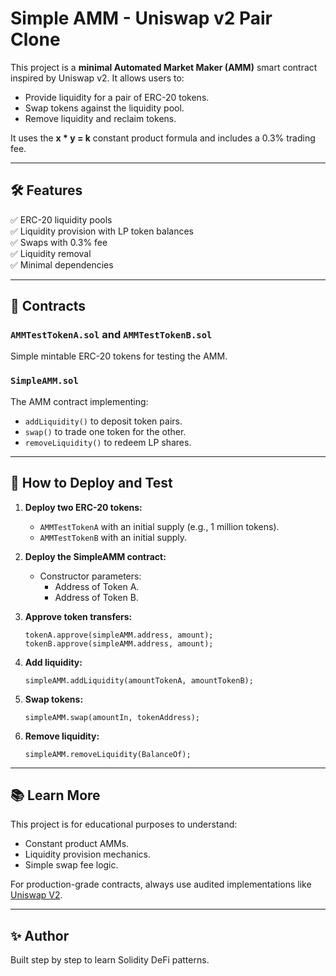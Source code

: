 # Simple AMM - Uniswap v2 Pair Clone

This project is a **minimal Automated Market Maker (AMM)** smart contract inspired by Uniswap v2. It allows users to:

- Provide liquidity for a pair of ERC-20 tokens.
- Swap tokens against the liquidity pool.
- Remove liquidity and reclaim tokens.

It uses the **x * y = k** constant product formula and includes a 0.3% trading fee.

---

## 🛠 Features

✅ ERC-20 liquidity pools  
✅ Liquidity provision with LP token balances  
✅ Swaps with 0.3% fee  
✅ Liquidity removal  
✅ Minimal dependencies  

---

## 📄 Contracts

### `AMMTestTokenA.sol` and `AMMTestTokenB.sol`
Simple mintable ERC-20 tokens for testing the AMM.

### `SimpleAMM.sol`
The AMM contract implementing:
- `addLiquidity()` to deposit token pairs.
- `swap()` to trade one token for the other.
- `removeLiquidity()` to redeem LP shares.

---

## 🧪 How to Deploy and Test

1. **Deploy two ERC-20 tokens:**
   - `AMMTestTokenA` with an initial supply (e.g., 1 million tokens).
   - `AMMTestTokenB` with an initial supply.

2. **Deploy the SimpleAMM contract:**
   - Constructor parameters:
     - Address of Token A.
     - Address of Token B.

3. **Approve token transfers:**
   ```solidity
   tokenA.approve(simpleAMM.address, amount);
   tokenB.approve(simpleAMM.address, amount);
   ```

4. **Add liquidity:**
   ```solidity
   simpleAMM.addLiquidity(amountTokenA, amountTokenB);
   ```

5. **Swap tokens:**
   ```solidity
   simpleAMM.swap(amountIn, tokenAddress);
   ```

6. **Remove liquidity:**
   ```solidity
   simpleAMM.removeLiquidity(BalanceOf);
   ```

---

## 📚 Learn More

This project is for educational purposes to understand:
- Constant product AMMs.
- Liquidity provision mechanics.
- Simple swap fee logic.

For production-grade contracts, always use audited implementations like [Uniswap V2](https://github.com/Uniswap/v2-core).

---

## ✨ Author

Built step by step to learn Solidity DeFi patterns.
